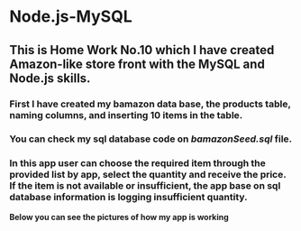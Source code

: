# Node.js-MySQL

## This is Home Work No.10 which I have created Amazon-like store front with the MySQL and Node.js skills.

### First I have created my bamazon data base, the products table, naming columns, and inserting 10 items in the table.
### You can check my sql database code on *bamazonSeed.sql* file. 


### In this app user can choose the required item through the provided list by app, select the quantity and receive the price. If the item is not available or insufficient, the app base on sql database information is logging insufficient quantity.

**Below you can see the pictures of how my app is working**

